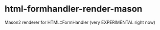 html-formhandler-render-mason
=============================

Mason2 renderer for HTML::FormHandler (very EXPERIMENTAL right now) 